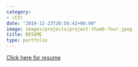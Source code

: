 ```yaml
---
category:
- (CV)
date: "2019-12-23T20:56:42+06:00"
image: images/projects/project-thumb-four.jpeg
title: RESUME
type: portfolio
---
```

[Click here for resume](https://yashparna.netlify.app/about/Yashparna_De_CV.pdf)

